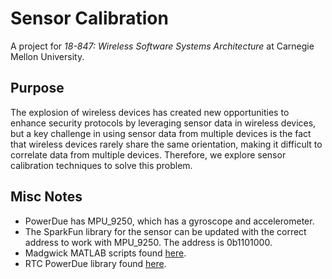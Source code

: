 # Sensor Calibration
A project for *18-847: Wireless Software Systems Architecture* at Carnegie
Mellon University.

## Purpose
The explosion of wireless devices has created new opportunities to enhance
security protocols by leveraging sensor data in wireless devices, but a key
challenge in using sensor data from multiple devices is the fact that wireless
devices rarely share the same orientation, making it difficult to correlate
data from multiple devices. Therefore, we explore sensor calibration techniques
to solve this problem.

## Misc Notes
* PowerDue has MPU\_9250, which has a gyroscope and accelerometer.
* The SparkFun library for the sensor can be updated with the correct address
  to work with MPU\_9250. The address is 0b1101000.
* Madgwick MATLAB scripts found [here][1].
* RTC PowerDue library found [here][2].

[1]: http://x-io.co.uk/open-source-imu-and-ahrs-algorithms/
[2]: https://github.com/MarkusLange/RTCDue
